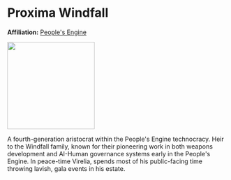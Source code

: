 # Proxima Windfall

**Affiliation:** [People's Engine](/Factions/The%20People's%20Engine.md)


<img src="https://github.com/user-attachments/assets/c8ce4de4-7f23-4e51-a0a3-c50ab2f3f26f" width=200>


A fourth-generation aristocrat within the People's Engine technocracy. Heir to the Windfall family, known for their pioneering work in both weapons development and AI-Human governance systems early in the People's Engine. In peace-time Virelia, spends most of his public-facing time throwing lavish, gala events in his estate.
